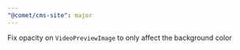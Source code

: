 ```yaml
---
"@comet/cms-site": major
---
```


Fix opacity on `VideoPreviewImage` to only affect the background color
